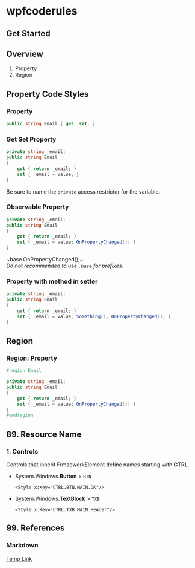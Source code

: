 # wpfcoderules

## Get Started
## Overview
1. Property
2. Region
## Property Code Styles

### Property
```csharp
public string Email { get; set; }
```

### Get Set Property
```csharp
private string _email;
public string Email 
{ 
    get { return _email; } 
    set { _email = value; } 
}
```
Be sure to name the `private` access restrictor for the variable.
### Observable Property
```csharp
private string _email;
public string Email 
{ 
    get { return _email; } 
    set { _email = value; OnPropertyChanged(); } 
}
```
~base.OnPropertyChanged();~   
*Do not recommended to use `.base` for prefixes.*

### Property with method in setter
```csharp
private string _email;
public string Email 
{ 
    get { return _email; } 
    set { _email = value; Something(); OnPropertyChanged(); } 
}
```

## Region

### Region: Property
```csharp
#region Email

private string _email;
public string Email
{
    get { return _email; }
    set { _email = value; OnPropertyChanged(); }
}
#endregion
```

## 89. Resource Name

### 1. Controls
Controls that inherit FrmaeworkElement define names starting with **CTRL**.
   
* System.Windows.**Button** > `BTN`   

  ```xaml
  <Style x:Key="CTRL.BTN.MAIN.OK"/>
  ```
* System.Windows.**TextBlock** > `TXB`   

  ```xaml
  <Style x:Key="CTRL.TXB.MAIN.HEAder"/>
  ```

## 99. References
### Markdown
[Temp Link](https://docs.microsoft.com/en-us/windows/communitytoolkit/parsers/markdownparser)
